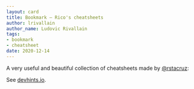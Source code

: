 ```yaml
---
layout: card
title: Bookmark – Rico's cheatsheets
author: lrivallain
author_name: Ludovic Rivallain
tags:
- bookmark
- cheatsheet
date: 2020-12-14
---
```


A very useful and beautiful collection of cheatsheets made by [@rstacruz](https://ricostacruz.com/):

See [devhints.io](https://devhints.io/).
